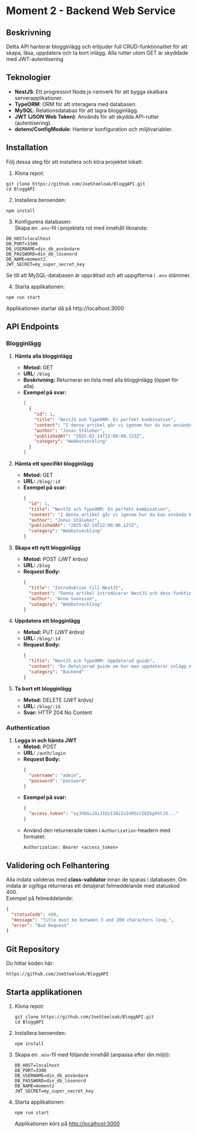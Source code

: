# Moment 2 - Backend Web Service

## Beskrivning

Detta API hanterar blogginlägg och erbjuder full CRUD-funktionalitet för att skapa, läsa, uppdatera och ta bort inlägg. Alla rutter utom GET är skyddade med JWT-autentisering.

## Teknologier

- **NestJS**: Ett progressivt Node.js-ramverk för att bygga skalbara serverapplikationer.
- **TypeORM**: ORM för att interagera med databasen.
- **MySQL**: Relationsdatabas för att lagra blogginlägg.
- **JWT (JSON Web Token)**: Används för att skydda API-rutter (autentisering).
- **dotenv/ConfigModule**: Hanterar konfiguration och miljövariabler.

## Installation

Följ dessa steg för att installera och köra projektet lokalt:

1. Klona repot:
```
git clone https://github.com/JoeSteeloak/BloggAPI.git
cd BloggAPI
```

2. Installera beroenden:
```
npm install
```

3. Konfigurera databasen:  
Skapa en `.env`-fil i projektets rot med innehåll liknande:
```
DB_HOST=localhost
DB_PORT=3306
DB_USERNAME=din_db_användare
DB_PASSWORD=din_db_lösenord
DB_NAME=moment2
JWT_SECRET=my_super_secret_key
```
Se till att MySQL-databasen är upprättad och att uppgifterna i `.env` stämmer.

4. Starta applikationen:
```
npm run start
```
Applikationen startar då på http://localhost:3000

## API Endpoints

### Blogginlägg

1. **Hämta alla blogginlägg**
    - **Metod:** GET  
    - **URL:** `/blog`
    - **Beskrivning:** Returnerar en lista med alla blogginlägg (öppet för alla).
    - **Exempel på svar:**
      ```json
      [
        {
          "id": 1,
          "title": "NestJS och TypeORM: En perfekt kombination",
          "content": "I denna artikel går vi igenom hur du kan använda NestJS tillsammans med TypeORM för att skapa en robust backend...",
          "author": "Jonas Ståleker",
          "publishedAt": "2025-02-14T12:00:00.123Z",
          "category": "Webbutveckling"
        }
      ]
      ```

2. **Hämta ett specifikt blogginlägg**
    - **Metod:** GET  
    - **URL:** `/blog/:id`
    - **Exempel på svar:**
      ```json
      {
        "id": 1,
        "title": "NestJS och TypeORM: En perfekt kombination",
        "content": "I denna artikel går vi igenom hur du kan använda NestJS tillsammans med TypeORM för att skapa en robust backend...",
        "author": "Jonas Ståleker",
        "publishedAt": "2025-02-14T12:00:00.123Z",
        "category": "Webbutveckling"
      }
      ```

3. **Skapa ett nytt blogginlägg**
    - **Metod:** POST *(JWT krävs)*
    - **URL:** `/blog`
    - **Request Body:**
      ```json
      {
        "title": "Introduktion till NestJS",
        "content": "Denna artikel introducerar NestJS och dess funktioner...",
        "author": "Anna Svensson",
        "category": "Webbutveckling"
      }
      ```

4. **Uppdatera ett blogginlägg**
    - **Metod:** PUT *(JWT krävs)*
    - **URL:** `/blog/:id`
    - **Request Body:**
      ```json
      {
        "title": "NestJS och TypeORM: Uppdaterad guide",
        "content": "En detaljerad guide om hur man uppdaterar inlägg med NestJS och TypeORM...",
        "category": "Backend"
      }
      ```

5. **Ta bort ett blogginlägg**
    - **Metod:** DELETE *(JWT krävs)*
    - **URL:** `/blog/:id`
    - **Svar:** HTTP 204 No Content

### Authentication

1. **Logga in och hämta JWT**
    - **Metod:** POST  
    - **URL:** `/auth/login`
    - **Request Body:**
      ```json
      {
        "username": "admin",
        "password": "password"
      }
      ```
    - **Exempel på svar:**
      ```json
      {
        "access_token": "eyJhbGciOiJIUzI1NiIsInR5cCI6IkpXVCJ9..."
      }
      ```
    - Använd den returnerade token i `Authorization`-headern med formatet:  
      ```
      Authorization: Bearer <access_token>
      ```

## Validering och Felhantering

Alla indata valideras med **class-validator** innan de sparas i databasen. Om indata är ogiltiga returneras ett detaljerat felmeddelande med statuskod 400.  
Exempel på felmeddelande:
```json
{
  "statusCode": 400,
  "message": "Title must be between 3 and 200 characters long.",
  "error": "Bad Request"
}
```

## Git Repository

Du hittar koden här:  
```
https://github.com/JoeSteeloak/BloggAPI
```

## Starta applikationen

1. Klona repot:
   ```
   git clone https://github.com/JoeSteeloak/BloggAPI.git
   cd BloggAPI
   ```

2. Installera beroenden:
   ```
   npm install
   ```

3. Skapa en `.env`-fil med följande innehåll (anpassa efter din miljö):
   ```
   DB_HOST=localhost
   DB_PORT=3306
   DB_USERNAME=din_db_användare
   DB_PASSWORD=din_db_lösenord
   DB_NAME=moment2
   JWT_SECRET=my_super_secret_key
   ```

4. Starta applikationen:
   ```
   npm run start
   ```
   Applikationen körs på [http://localhost:3000](http://localhost:3000)

